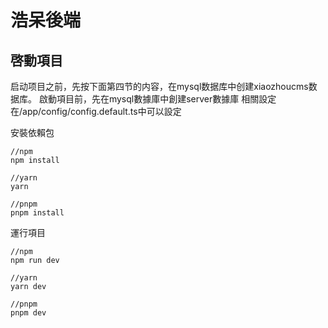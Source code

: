 # 浩呆後端

## 啓動項目

启动项目之前，先按下面第四节的内容，在mysql数据库中创建xiaozhoucms数据库。
啟動項目前，先在mysql數據庫中創建server數據庫
相關設定在/app/config/config.default.ts中可以設定

安裝依賴包

```
//npm
npm install

//yarn 
yarn 

//pnpm
pnpm install
```
運行項目

```
//npm
npm run dev

//yarn 
yarn dev 

//pnpm
pnpm dev
```

